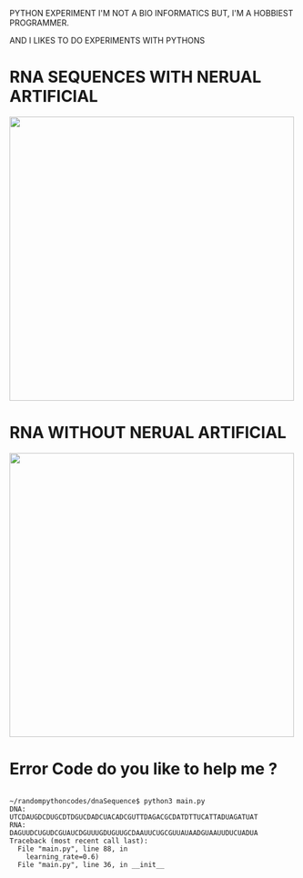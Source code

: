 PYTHON EXPERIMENT I'M NOT A BIO INFORMATICS BUT, 
I'M A HOBBIEST PROGRAMMER. 


AND I LIKES TO DO EXPERIMENTS WITH PYTHONS 



# RNA SEQUENCES WITH NERUAL ARTIFICIAL 

<img src="https://github.com/francescozela00/dnaSequenc/blob/master/_test.png " height="500" />

# RNA WITHOUT NERUAL ARTIFICIAL 

<img src="https://github.com/francescozela00/dnaSequenc/blob/master/2_test.png" height="500"/>


# Error Code do you like to help me ?  
<code>
~/randompythoncodes/dnaSequence$ python3 main.py 
DNA:
UTCDAUGDCDUGCDTDGUCDADCUACADCGUTTDAGACGCDATDTTUCATTADUAGATUAT
RNA:
DAGUUDCUGUDCGUAUCDGUUUGDUGUUGCDAAUUCUGCGUUAUAADGUAAUUDUCUADUA
Traceback (most recent call last):
  File "main.py", line 88, in <module>
    learning_rate=0.6)
  File "main.py", line 36, in __init__
</code>
  
 

